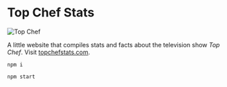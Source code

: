 # Top Chef Stats

![Top Chef](https://topchefstats.com/images/facebook-top-chef-stats.png)

A little website that compiles stats and facts about the television show *Top Chef*. Visit [topchefstats.com](https://topchefstats.com).

`npm i`

`npm start`
